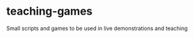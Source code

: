 teaching-games
==============

Small scripts and games to be used in live demonstrations and teaching
